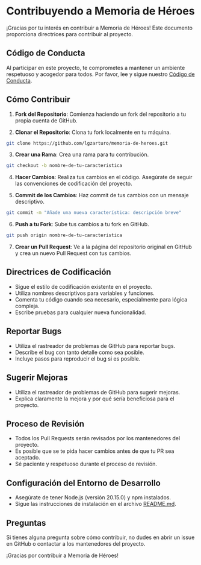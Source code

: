 # Contribuyendo a Memoria de Héroes

¡Gracias por tu interés en contribuir a Memoria de Héroes! Este documento proporciona directrices para contribuir al proyecto.

## Código de Conducta

Al participar en este proyecto, te comprometes a mantener un ambiente respetuoso y acogedor para todos. Por favor, lee y sigue nuestro [Código de Conducta](CODE_OF_CONDUCT.md).

## Cómo Contribuir

1. **Fork del Repositorio**: Comienza haciendo un fork del repositorio a tu propia cuenta de GitHub.

2. **Clonar el Repositorio**: Clona tu fork localmente en tu máquina.

```bash
git clone https://github.com/lgzarturo/memoria-de-heroes.git
```

3. **Crear una Rama**: Crea una rama para tu contribución.

```bash
git checkout -b nombre-de-tu-caracteristica
```

4. **Hacer Cambios**: Realiza tus cambios en el código. Asegúrate de seguir las convenciones de codificación del proyecto.

5. **Commit de los Cambios**: Haz commit de tus cambios con un mensaje descriptivo.

```bash
git commit -m "Añade una nueva característica: descripción breve"
```

6. **Push a tu Fork**: Sube tus cambios a tu fork en GitHub.

```bash
git push origin nombre-de-tu-caracteristica
```

7. **Crear un Pull Request**: Ve a la página del repositorio original en GitHub y crea un nuevo Pull Request con tus cambios.

## Directrices de Codificación

- Sigue el estilo de codificación existente en el proyecto.
- Utiliza nombres descriptivos para variables y funciones.
- Comenta tu código cuando sea necesario, especialmente para lógica compleja.
- Escribe pruebas para cualquier nueva funcionalidad.

## Reportar Bugs

- Utiliza el rastreador de problemas de GitHub para reportar bugs.
- Describe el bug con tanto detalle como sea posible.
- Incluye pasos para reproducir el bug si es posible.

## Sugerir Mejoras

- Utiliza el rastreador de problemas de GitHub para sugerir mejoras.
- Explica claramente la mejora y por qué sería beneficiosa para el proyecto.

## Proceso de Revisión

- Todos los Pull Requests serán revisados por los mantenedores del proyecto.
- Es posible que se te pida hacer cambios antes de que tu PR sea aceptado.
- Sé paciente y respetuoso durante el proceso de revisión.

## Configuración del Entorno de Desarrollo

- Asegúrate de tener Node.js (versión 20.15.0) y npm instalados.
- Sigue las instrucciones de instalación en el archivo [README.md](README.md).

## Preguntas

Si tienes alguna pregunta sobre cómo contribuir, no dudes en abrir un issue en GitHub o contactar a los mantenedores del proyecto.

¡Gracias por contribuir a Memoria de Héroes!
